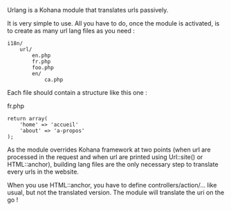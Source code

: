 Urlang is a Kohana module that translates urls passively.

It is very simple to use. All you have to do, once the module is activated, is to create as many url lang files as you need :

	i18n/
		url/
			en.php
			fr.php
			foo.php
			en/
				ca.php

Each file should contain a structure like this one :

fr.php

	return array(
		'home' => 'accueil'
		'about' => 'a-propos'
	);

As the module overrides Kohana framework at two points (when url are processed in the request and when url are printed using Url::site() or HTML::anchor), building lang files are the only necessary step to translate every urls in the website.

When you use HTML::anchor, you have to define controllers/action/... like usual, but not the translated version. The module will translate the uri on the go !
